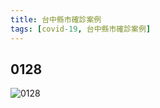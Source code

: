 ```yaml
---
title: 台中縣市確診案例
tags: [covid-19, 台中縣市確診案例]
---
```


## 0128
![0128](https://www.taichung.gov.tw/media/761591/111%E5%B9%B41%E6%9C%8828%E6%97%A5%E5%8F%B0%E4%B8%AD%E5%B8%82%E7%A2%BA%E8%A8%BA%E5%80%8B%E6%A1%88%E5%85%AC%E5%85%B1%E5%A0%B4%E5%9F%9F%E8%B6%B3%E8%B7%A1-%E6%A1%8818711.jpg)